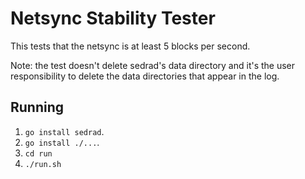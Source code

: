 # Netsync Stability Tester
This tests that the netsync is at least 5 blocks per second.

Note: the test doesn't delete sedrad's data directory and it's the user
responsibility to delete the data directories that appear in the log.

## Running
 1. `go install sedrad`.
 2. `go install ./...`.
 3. `cd run`
 4. `./run.sh`
 